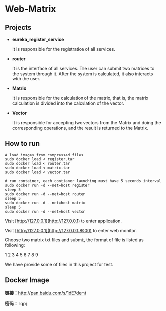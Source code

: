 # Web-Matrix #

## Projects ##

- **eureka_register_service**

	It is responsible for the registration of all services.

- **router**

	It is the interface of all services. The user can submit two matrices to the system through it. After the system is calculated, it also interacts with the user.

- **Matrix**

	It is responsible for the calculation of the matrix, that is, the matrix calculation is divided into the calculation of the vector.

- **Vector**

	It is responsible for accepting two vectors from the Matrix and doing the corresponding operations, and the result is returned to the Matrix.

## How to run ##

```shell
# load images from compressed files
sudo docker load < register.tar
sudo docker load < router.tar 
sudo docker load < matrix.tar
sudo docker load < vector.tar

# run container, each contianer launching must have 5 seconds interval
sudo docker run -d --net=host register
sleep 5
sudo docker run -d --net=host router
sleep 5
sudo docker run -d --net=host matrix
sleep 5
sudo docker run -d --net=host vector 
```

Visit [http://127.0.0.1](http://127.0.0.1) to enter application.

Visit [http://127.0.0.1](http://127.0.0.1:8000) to enter web monitor.

Choose two matrix txt files and submit, the format of file is listed as following:

1 2 3
4 5 6
7 8 9

We have provide some of files in this project for test.

## Docker Image ##

**链接：**[http://pan.baidu.com/s/1dE7demt ](http://pan.baidu.com/s/1dE7demt )

**密码：** lqpj
